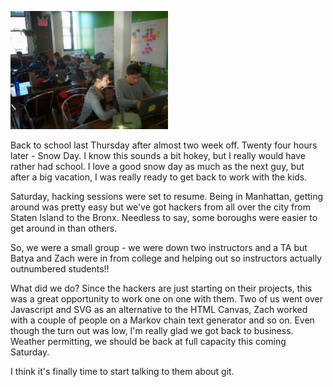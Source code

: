 <!--
.. title: Hacking Sessions Resume
.. slug: 2014-01-05-hacking-sessions-7.md
.. date: 2014-01-05
.. tags: cstuy
.. type: text
-->


<img width="50%" src="/img/2014-01-05-hacking-sessions-7/hackers.jpg"></img>

Back to school last Thursday after almost two week off. Twenty four
hours later - Snow Day. I know this sounds a bit hokey, but I really
would have rather had school. I love a good snow day as much as the
next guy, but after a big vacation, I was really ready to get back to
work with the kids.

Saturday, hacking sessions were set to resume. Being in Manhattan,
getting around was pretty easy but we've got hackers from all over the
city from Staten Island to the Bronx. Needless to say, some boroughs
were easier to get around in than others.

So, we were a small group - we were down two instructors and a TA but
Batya and Zach were in from college and helping out so instructors
actually outnumbered students!!

What did we do? Since the hackers are just starting on their projects,
this was a great opportunity to work one on one with them. Two of us
went over Javascript and SVG as an alternative to the HTML Canvas,
Zach worked with a couple of people on a Markov chain text generator
and so on. Even though the turn out was low, I'm really glad we got
back to business. Weather permitting, we should be back at full
capacity this coming Saturday.

I think it's finally time to start talking to them about git.





